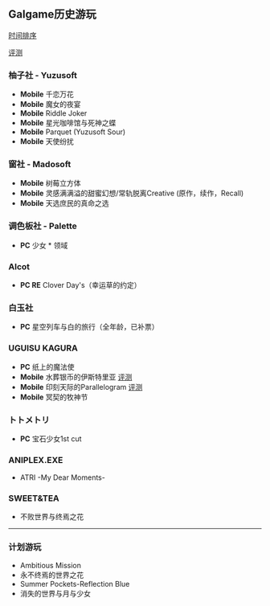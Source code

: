 ## Galgame历史游玩   
[时间排序](https://github.com/FSF0912/GalgamePlay/blob/main/TimeSorting.md)

[评测](https://github.com/FSF0912/GalgamePlay/wiki)

### 柚子社 - Yuzusoft
- **Mobile** 千恋万花
- **Mobile** 魔女的夜宴
- **Mobile** Riddle Joker
- **Mobile** 星光咖啡馆与死神之蝶
- **Mobile** Parquet (Yuzusoft Sour)
- **Mobile** 天使纷扰

### 窗社 - Madosoft
- **Mobile** 树莓立方体
- **Mobile** 灵感满满溢的甜蜜幻想/常轨脱离Creative
 (原作，续作，Recall)
- **Mobile** 天选庶民的真命之选

### 调色板社 - Palette
- **PC** 少女 * 领域

### Alcot
- **PC RE** Clover Day's（幸运草的约定）

### 白玉社
- **PC** 星空列车与白的旅行（全年龄，已补票）

### UGUISU KAGURA
- **PC** 纸上的魔法使
- **Mobile** 水葬银币的伊斯特里亚 [评测](https://github.com/FSF0912/GalgamePlay/wiki/UGUISU-KAGURA#%E6%B0%B4%E8%91%AC%E9%93%B6%E8%B4%A7%E7%9A%84%E4%BC%8A%E6%96%AF%E7%89%B9%E9%87%8C%E4%BA%9A)
- **Mobile** 印刻天际的Parallelogram [评测](https://github.com/FSF0912/GalgamePlay/wiki/UGUISU-KAGURA#%E5%8D%B0%E5%88%BB%E5%A4%A9%E9%99%85%E7%9A%84parallelogram)
- **Mobile** 冥契的牧神节

### トトメトリ
- **PC** 宝石少女1st cut

### ANIPLEX.EXE
- ATRI -My Dear Moments-

### SWEET&TEA
- 不败世界与终焉之花
---

### 计划游玩
- Ambitious Mission
- 永不终焉的世界之花
- Summer Pockets-Reflection Blue
- 消失的世界与月与少女
